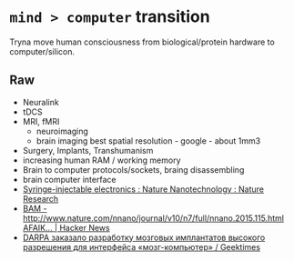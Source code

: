 # `mind > computer` transition
Tryna move human consciousness from biological/protein hardware to computer/silicon. 

## Raw
- Neuralink
- tDCS
- MRI, fMRI
    - neuroimaging
    - brain imaging best spatial resolution - google - about 1mm3
- Surgery, Implants, Transhumanism
- increasing human RAM / working memory
- Brain to computer protocols/sockets, braing disassembling
- brain computer interface
- [Syringe-injectable electronics : Nature Nanotechnology : Nature Research](http://www.nature.com/nnano/journal/v10/n7/full/nnano.2015.115.html?foxtrotcallback=true)
- [BAM - http://www.nature.com/nnano/journal/v10/n7/full/nnano.2015.115.html AFAIK... | Hacker News](https://news.ycombinator.com/item?id=13972989)
- [DARPA заказало разработку мозговых имплантатов высокого разрешения для интерфейса «мозг-компьютер» / Geektimes](https://geektimes.ru/post/290983/)
